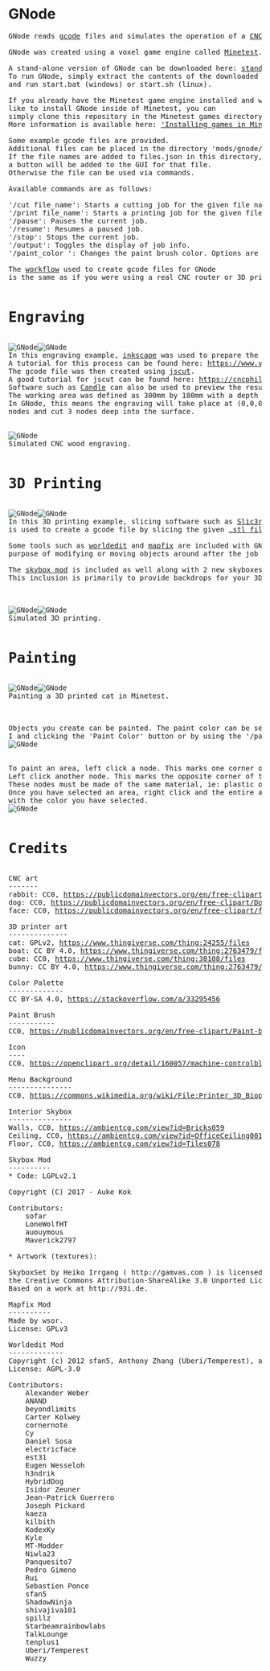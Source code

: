 GNode
===========
<pre>
GNode reads <a href="https://en.wikipedia.org/wiki/G-code">gcode</a> files and simulates the operation of a <a href="https://en.wikipedia.org/wiki/CNC_router">CNC machine</a> or <a href="https://www.merriam-webster.com/dictionary/3D%20printer">3D printer.</a>

GNode was created using a voxel game engine called <a href="https://www.minetest.net/">Minetest</a>.

A stand-alone version of GNode can be downloaded here: <a href="https://github.com/Droog71/gnode">stand-alone download</a>
To run GNode, simply extract the contents of the downloaded file
and run start.bat (windows) or start.sh (linux).

If you already have the Minetest game engine installed and would
like to install GNode inside of Minetest, you can
simply clone this repository in the Minetest games directory.
More information is available here: <a href="https://wiki.minetest.net/Games#Installing_games">'Installing games in Minetest'</a>

Some example gcode files are provided.
Additional files can be placed in the directory 'mods/gnode/gcode'.
If the file names are added to files.json in this directory,
a button will be added to the GUI for that file.
Otherwise the file can be used via commands.

Available commands are as follows:

'/cut file_name': Starts a cutting job for the given file name.
'/print file_name': Starts a printing job for the given file name.
'/pause': Pauses the current job.
'/resume': Resumes a paused job.
'/stop': Stops the current job.
'/output': Toggles the display of job info.
'/paint_color <number>': Changes the paint brush color. Options are 0 to 255. Zero is the default color.

The <a href="https://archive.vectric.com/support/intro-to-cnc/workflow.html">workflow</a> used to create gcode files for GNode 
is the same as if you were using a real CNC router or 3D printer.

<h1>Engraving</h1>
<img src="https://www.dropbox.com/s/jou3h8ck9l6jr6f/cnc_face.png?raw=true" alt="GNode"><img src="https://www.dropbox.com/s/9hxmzxsbjmvlxfw/cnc_rabbit.png?raw=true" alt="GNode">
In this engraving example, <a href="https://inkscape.org/">inkscape</a> was used to prepare the <a href="https://publicdomainvectors.org/en/free-clipart/Dog-portrait-vector-drawing/12093.html">.svg file.</a>
A tutorial for this process can be found here: <a href="https://www.youtube.com/watch?v=bbe56S_O-uI">https://www.youtube.com/watch?v=bbe56S_O-uI</a>
The gcode file was then created using <a href="http://jscut.org/">jscut</a>.
A good tutorial for jscut can be found here: <a href="https://cncphilosophy.com/svg-to-g-code/">https://cncphilosophy.com/svg-to-g-code/</a>
Software such as <a href="https://github.com/Denvi/Candle">Candle</a> can also be used to preview the results.
The working area was defined as 300mm by 180mm with a depth of 3mm and a center point of 0,0.
In GNode, this means the engraving will take place at (0,0,0), remain within an area of 300x180
nodes and cut 3 nodes deep into the surface.


<img src="https://www.dropbox.com/s/8jso5kp23pgosux/cnc_dog.gif?raw=true" alt="GNode">
Simulated CNC wood engraving.

<h1>3D Printing</h1>
<img src="https://www.dropbox.com/s/1fu7eyc7mewm4om/table.png?raw=true" alt="GNode"><img src="https://www.dropbox.com/s/0tcgy3zk3lkp4ut/aliens.png?raw=true" alt="GNode">
In this 3D printing example, slicing software such as <a href="https://slic3r.org/">Slic3r</a> 
is used to create a gcode file by slicing the given <a href="https://cdn.thingiverse.com/assets/6c/be/d4/71/d4/benchy_voxel.stl">.stl file</a>.

Some tools such as <a href="https://github.com/Uberi/Minetest-WorldEdit">worldedit</a> and <a href="https://github.com/minetest-mods/mapfix">mapfix</a> are included with GNode for the
purpose of modifying or moving objects around after the job is finished.

The <a href="https://github.com/minetest-mods/skybox">skybox mod</a> is included as well along with 2 new skyboxes.
This inclusion is primarily to provide backdrops for your 3D printed objects.



<img src="https://www.dropbox.com/s/0tssub7ww5pcyhj/VoxelizerByQuantumZ.png?raw=true" alt="GNode"><img src="https://www.dropbox.com/s/mj42k9kg07kz7su/boat_print.gif?raw=true" alt="GNode">
Simulated 3D printing.

<h1>Painting</h1>
<img src="https://www.dropbox.com/s/usolz1i5xdez9em/lucy_cat.png?raw=true" alt="GNode"><img src="https://www.dropbox.com/s/2m0qo4gxjom5rqg/painted_cat.png?raw=true" alt="GNode">
Painting a 3D printed cat in Minetest.



Objects you create can be painted. The paint color can be selected by pressing 
I and clicking the 'Paint Color' button or by using the '/paint_color' command.
<img src="https://www.dropbox.com/s/wrzvoljn7xtclfg/paint_gui.png?raw=true" alt="GNode">


To paint an area, left click a node. This marks one corner of a bounding box.
Left click another node. This marks the opposite corner of the bounding box.
These nodes must be made of the same material, ie: plastic or wood.
Once you have selected an area, right click and the entire area will be painted
with the color you have selected.
<img src="https://www.dropbox.com/s/d6i6p2gs7fwd8rs/paint.gif?raw=true" alt="GNode">

<h1>Credits</h1>
CNC art
-------
rabbit: CC0, <a href=https://publicdomainvectors.org/en/free-clipart/Rabbit/35622.html>https://publicdomainvectors.org/en/free-clipart/Rabbit/35622.html</a>
dog: CC0, <a href=https://publicdomainvectors.org/en/free-clipart/Dog-portrait-vector-drawing/12093.html>https://publicdomainvectors.org/en/free-clipart/Dog-portrait-vector-drawing/12093.html</a>
face: CC0, <a href=https://publicdomainvectors.org/en/free-clipart/Vector-graphics-of-mans-normal-face/28404.html>https://publicdomainvectors.org/en/free-clipart/face/28404.html</a>

3D printer art
--------------
cat: GPLv2, <a href=https://www.thingiverse.com/thing:24255/files>https://www.thingiverse.com/thing:24255/files</a>
boat: CC BY 4.0, <a href=https://www.thingiverse.com/thing:2763479/files>https://www.thingiverse.com/thing:2763479/files</a>
cube: CC0, <a href=https://www.thingiverse.com/thing:38108/files>https://www.thingiverse.com/thing:38108/files</a>
bunny: CC BY 4.0, <a href=https://www.thingiverse.com/thing:2763479/files>https://www.thingiverse.com/thing:2763479/files</a>

Color Palette
-------------
CC BY-SA 4.0, <a href=https://stackoverflow.com/a/33295456>https://stackoverflow.com/a/33295456</a>

Paint Brush
-----------
CC0, <a href=https://publicdomainvectors.org/en/free-clipart/Paint-brush-vector-drawing/15461.html>https://publicdomainvectors.org/en/free-clipart/Paint-brush-vector-drawing/15461.html</a>

Icon
----
CC0, <a href=https://openclipart.org/detail/160057/machine-controlblue>https://openclipart.org/detail/160057/machine-controlblue</a>

Menu Background
---------------
CC0, <a href=https://commons.wikimedia.org/wiki/File:Printer_3D_Bioprinting_Solutions.jpg>https://commons.wikimedia.org/wiki/File:Printer_3D_Bioprinting_Solutions.jpg</a>

Interior Skybox
---------------
Walls, CC0, <a href=https://ambientcg.com/view?id=Bricks059>https://ambientcg.com/view?id=Bricks059</a>
Ceiling, CC0, <a href=https://ambientcg.com/view?id=OfficeCeiling001>https://ambientcg.com/view?id=OfficeCeiling001</a>
Floor, CC0, <a href=https://ambientcg.com/view?id=Tiles078>https://ambientcg.com/view?id=Tiles078</a>

Skybox Mod
----------
* Code: LGPLv2.1

Copyright (C) 2017 - Auke Kok <sofar@foo-projects.org>

Contributors:	
    sofar
    LoneWolfHT
    auouymous
    Maverick2797

* Artwork (textures):

SkyboxSet by Heiko Irrgang ( http://gamvas.com ) is licensed under
the Creative Commons Attribution-ShareAlike 3.0 Unported License.
Based on a work at http://93i.de.

Mapfix Mod
----------
Made by wsor.
License: GPLv3

Worldedit Mod
-------------
Copyright (c) 2012 sfan5, Anthony Zhang (Uberi/Temperest), and Brett O'Donnell (cornernote).
License: AGPL-3.0

Contributors:
	Alexander Weber
	ANAND
	beyondlimits
	Carter Kolwey
	cornernote
	Cy
	Daniel Sosa
	electricface
	est31
	Eugen Wesseloh
	h3ndrik
	HybridDog
	Isidor Zeuner
	Jean-Patrick Guerrero
	Joseph Pickard
	kaeza
	kilbith
	KodexKy
	Kyle
	MT-Modder
	Niwla23
	Panquesito7
	Pedro Gimeno
	Rui
	Sebastien Ponce
	sfan5
	ShadowNinja
	shivajiva101
	spillz
	Starbeamrainbowlabs
	TalkLounge
	tenplus1
	Uberi/Temperest
	Wuzzy
</pre>

